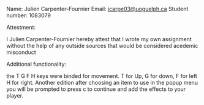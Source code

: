 Name: Julien Carpenter-Fournier
Email: jcarpe03@uoguelph.ca
Student number: 1083079

Attestment:

I Julien Carpenter-Fournier hereby attest that I wrote my own assignment
without the help of any outside sources that would be considered acedemic
misconduct

Additional functionality:

the T G F H keys were binded for movement. T for Up, G for down, F for left H for right. Another edition after choosing an item to use in the popup menu you will be prompted to press c to continue and add the effects to your player.
